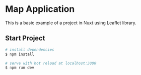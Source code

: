 # Map Application

This is a basic example of a project in Nuxt using Leaflet library.

## Start Project

``` bash
# install dependencies
$ npm install

# serve with hot reload at localhost:3000
$ npm run dev

```